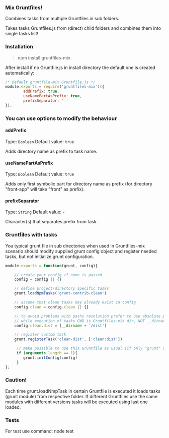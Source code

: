 ### Mix Gruntfiles!

Combines tasks from multiple Gruntfiles in sub folders.

Takes tasks Gruntfiles.js from (direct) child folders and combines them into single tasks list!

### Installation

> npm install gruntfiles-mix

After install if no Gruntfile.js in install directory the default one is created automatically:

```js
/* Default gruntfile-mix Gruntfile.js */
module.exports = require('gruntfiles-mix')({
		addPrefix: true,
    	useNamePartAsPrefix: true,
    	prefixSeparator: '-'
});
```

### You can use options to modify the behaviour

#### addPrefix
Type: `Boolean`
Default value: `true`

Adds directory name as prefix to task name.

#### useNamePartAsPrefix
Type: `Boolean`
Default value: `true`

Adds only first symbolic part for directory name as prefix (for directory "front-app" will take "front" as prefix).

#### prefixSeparator
Type: `String`
Default value: `-`

Character(s) that separates prefix from task.

### Gruntfiles with tasks

You typical grunt file in sub directories when used in Gruntfiles-mix scenario should modify supplied grunt config object
and register needed tasks, but not initialize grunt configuration.

```js
module.exports = function(grunt, config){

	// create your config if none is passed
	config = config || {}

	// define project/directory specific tasks
	grunt.loadNpmTasks('grunt-contrib-clean')

	// assume that clean tasks may already exist in config
	config.clean = config.clean || {}

    // to avoid problems with paths resolution prefer to use absolute paths in tasks (using ```__dirname```)
    // while execution of tasks CWD is Gruntfiles-mix dir, NOT __dirname of current Gruntfile.
	config.clean.dist = [__dirname + '/dist']

	// register custom task
	grunt.registerTask('clean-dist', ['clean:dist'])

	 // make possible to use this Gruntfile as usual (if only "grunt" argument is passed)
	 if (arguments.length == 1){
	    grunt.initConfig(config)
	 }
};
```

### Caution!

Each time grunt.loadNmpTask in certain Gruntfile is executed it loads tasks (grunt module) from respective folder.
If different Gruntfiles use the same modules with different versions tasks will be executed using last one loaded.

### Tests

For test use command: node test